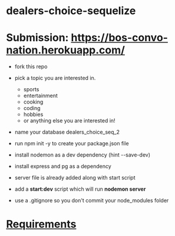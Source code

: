 # dealers-choice-sequelize

# Submission: https://bos-convo-nation.herokuapp.com/


- fork this repo

- pick a topic you are interested in.
  - sports
  - entertainment
  - cooking
  - coding
  - hobbies
  - or anything else you are interested in!

- name your database dealers_choice_seq_2 
- run npm init -y to create your package.json file
- install nodemon as a dev dependency (hint --save-dev)
- install express and pg as a dependency
- server file is already added along with start script 
- add a **start:dev** script which will run **nodemon server**
- use a .gitignore so you don't commit your node_modules folder

# <a href='https://github.com/FullstackAcademy/dealers-choice-sequelize-2/blob/main/checklist.md'>Requirements</a>
